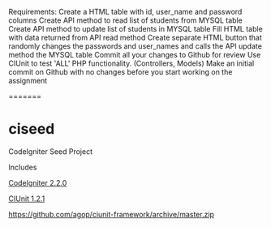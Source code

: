 Requirements:
Create a HTML table with id, user_name and password columns
Create API method to read list of students from MYSQL table
Create API method to update list of students in MYSQL table
Fill HTML table with data returned from API read method
Create separate HTML button that randomly changes the passwords and user_names and calls the API update method the MYSQL table
Commit all your changes to Github for review
Use CIUnit to test 'ALL' PHP functionality. (Controllers, Models)
Make an initial commit on Github with no changes before you start working on the assignment

=======
# ciseed

CodeIgniter Seed Project

Includes

[CodeIgniter 2.2.0](https://ellislab.com/asset/ci_download_files/CodeIgniter_2.2.0.zip)

[CIUnit 1.2.1](https://github.com/destructivecreator/ciunit-framework)

https://github.com/agop/ciunit-framework/archive/master.zip
